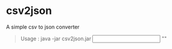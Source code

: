 csv2json
========

A simple csv to json converter

> Usage : java -jar csv2json.jar <input file> <output file> "<comma separated list of column names>"
